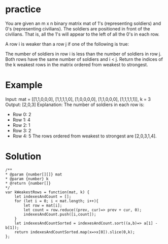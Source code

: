 # practice

You are given an m x n binary matrix mat of 1's (representing soldiers) and 0's (representing civilians). The soldiers are positioned in front of the civilians. That is, all the 1's will appear to the left of all the 0's in each row.

A row i is weaker than a row j if one of the following is true:

The number of soldiers in row i is less than the number of soldiers in row j.
Both rows have the same number of soldiers and i < j.
Return the indices of the k weakest rows in the matrix ordered from weakest to strongest.

# Example

Input: mat = 
[[1,1,0,0,0],
 [1,1,1,1,0],
 [1,0,0,0,0],
 [1,1,0,0,0],
 [1,1,1,1,1]], 
k = 3
Output: [2,0,3]
Explanation: 
The number of soldiers in each row is: 
- Row 0: 2 
- Row 1: 4 
- Row 2: 1 
- Row 3: 2 
- Row 4: 5 
The rows ordered from weakest to strongest are [2,0,3,1,4].

# Solution
    /**
    * @param {number[][]} mat
    * @param {number} k
    * @return {number[]}
    */
    var kWeakestRows = function(mat, k) {
        let indexesAndCount = [];
        for (let i = 0; i < mat.length; i++){
            let row = mat[i];
            let count = row.reduce((prev, cur)=> prev + cur, 0);
            indexesAndCount.push([i,count]);
        }
        let indexesAndCountSorted = indexesAndCount.sort((a,b)=> a[1] - b[1]);
        return indexesAndCountSorted.map(x=>x[0]).slice(0,k);
    };
